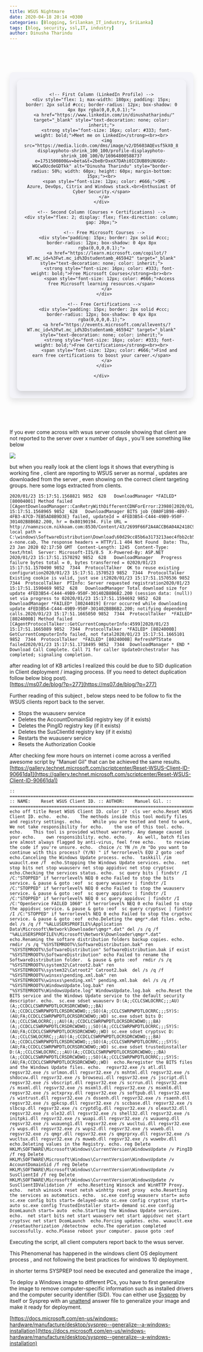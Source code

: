 ```yaml
---
title: WSUS Nightmare
date: 2020-04-18 20:14 +0300
categories: [Blogging, Srilankan_IT_industry, SriLanka]
tags: [blog, security, ssl,IT, industry]
author: Dinusha Tharindu
---
```

  
<!-- Space between Posts -->
<div style="height: 50px;"></div> <!-- This creates space -->

<div style="margin: 20px auto; padding: 20px; max-width: 900px; background: #f4f4f9; border-radius: 10px; box-shadow: 0 8px 16px rgba(0, 0, 0, 0.1);">

  <div style="display: flex; justify-content: center; align-items: flex-start; text-align: center; gap: 25px; padding: 20px; border-radius: 12px; box-shadow: 0 8px 16px rgba(0,0,0,0.15);">
  
    <!-- First Column (LinkedIn Profile) -->
    <div style="flex: 1; max-width: 180px; padding: 15px; border: 2px solid #ccc; border-radius: 12px; box-shadow: 0 4px 8px rgba(0,0,0,0.1);">
      <a href="https://www.linkedin.com/in/dinushatharindu/" target="_blank" style="text-decoration: none; color: inherit;">
        <strong style="font-size: 16px; color: #333; font-weight: bold;">Meet me on LinkedIn</strong><br><br>
        <img src="https://media.licdn.com/dms/image/v2/D5603AQEvsf5kX0_8jw/profile-displayphoto-shrink_100_100/profile-displayphoto-shrink_100_100/0/1696480058873?e=1751500800&v=beta&t=2beBrDxeX7DAhi0ICDUB89iNUG0z-WGCwOUcdeGDTkk" alt="Dinusha Tharindu" style="border-radius: 50%; width: 60px; height: 60px; margin-bottom: 15px;"><br>
        <span style="font-size: 12px; color: #666;">SME - Azure, DevOps, Citrix and Windows stack.<br>Enthusiast Of Cyber Security.</span>
      </a>
    </div>

    <!-- Second Column (Courses + Certifications) -->
    <div style="flex: 2; display: flex; flex-direction: column; gap: 20px;">
  
      <!-- Free Microsoft Courses -->
      <div style="padding: 15px; border: 2px solid #ccc; border-radius: 12px; box-shadow: 0 4px 8px rgba(0,0,0,0.1);">
        <a href="https://learn.microsoft.com/copilot/?WT.mc_id=%3Fwt.mc_id%3Dstudentamb_465942" target="_blank" style="text-decoration: none; color: inherit;">
          <strong style="font-size: 16px; color: #333; font-weight: bold;">Free Microsoft Courses</strong><br><br>
          <span style="font-size: 12px; color: #666;">Access free Microsoft learning resources.</span>
        </a>
      </div>
  
      <!-- Free Certifications -->
      <div style="padding: 15px; border: 2px solid #ccc; border-radius: 12px; box-shadow: 0 4px 8px rgba(0,0,0,0.1);">
        <a href="https://events.microsoft.com/allevents/?WT.mc_id=%3Fwt.mc_id%3Dstudentamb_465942" target="_blank" style="text-decoration: none; color: inherit;">
          <strong style="font-size: 16px; color: #333; font-weight: bold;">Free Certifications</strong><br><br>
          <span style="font-size: 12px; color: #666;">Find and earn free certifications to boost your career.</span>
        </a>
      </div>
  
    </div>

  </div>

</div>

<!-- Space between Posts -->
<div style="height: 50px;"></div> <!-- This creates space -->

  

If you ever come across with wsus server console showing that client are not reported to the server over x number of days , you'll see something like below

  
  
  
  

![](https://cybertuxlk.files.wordpress.com/2020/02/2020-02-03_13-35-17.png?w=850)

  
  
  
  

but when you really look at the client logs it shows that everything is working fine , client are reporting to WSUS server as normal , updates are downloaded from the server , even showing on the correct client targeting groups. here some logs extracted from clients.

  
  
  
  

    2020/01/23 15:17:51.1568821 9852  628   DownloadManager *FAILED* [80004001] Method failed [CAgentDownloadManager::CanRetryWithDifferentCDNForError:23980]2020/01/23 15:17:51.1568965 9852  628   DownloadManager BITS job {0A0F1B98-4B97-4FB3-A7CD-7EB5AD8B9D3E} failed, updateId = 4FED3B54-C444-49B9-950F-301402B8B6B2.200, hr = 0x80190194. File URL = http://namnzsccm.nikkoam.com:8530/Content/43/2699F66F2A4ACCB6A04A2418C94153BCBA21FA43.cab, local path = C:\windows\SoftwareDistribution\Download\60d29cc85b6a3173213aec4fbb2cb5cb\stslist-x-none.cab, The response headers = HTTP/1.1 404 Not Found  Date: Thu, 23 Jan 2020 02:17:50 GMT  Content-Length: 1245  Content-Type: text/html  Server: Microsoft-IIS/8.5  X-Powered-By: ASP.NET    2020/01/23 15:17:51.1570292 9852  628   DownloadManager   Progress failure bytes total = 0, bytes transferred = 02020/01/23 15:17:51.1570490 9852  7344  ProtocolTalker  OK to reuse existing configuration2020/01/23 15:17:51.1570523 9852  7344  ProtocolTalker  Existing cookie is valid, just use it2020/01/23 15:17:51.1570536 9852  7344  ProtocolTalker  PTInfo: Server requested registration2020/01/23 15:17:51.1590469 9852  628   DownloadManager Total download size for update 4FED3B54-C444-49B9-950F-301402B8B6B2.200 (session data: (null)) set via progress to 02020/01/23 15:17:51.1594692 9852  628   DownloadManager *FAILED* [80244019] Error occurred while downloading update 4FED3B54-C444-49B9-950F-301402B8B6B2.200; notifying dependent calls.2020/01/23 15:17:51.1665050 9852  7344  ProtocolTalker  *FAILED* [8024000B] Method failed [CAgentProtocolTalker::GetCurrentComputerInfo:4599]2020/01/23 15:17:51.1665089 9852  7344  ProtocolTalker  *FAILED* [8024000B] GetCurrentComputerInfo failed, not fatal2020/01/23 15:17:51.1665101 9852  7344  ProtocolTalker  *FAILED* [8024000B] RefreshPTState failed2020/01/23 15:17:51.1718495 9852  7344  DownloadManager * END * Download Call Complete. Call 71 for caller UpdateOrchestrator has completed; signaling completion.

  
  
  
  

after reading lot of KB articles I realized this could be due to SID duplication in Client deployment / imaging process. (If you need to detect duplication follow below blog post).  
[https://ms07.de/blog/?p=277](https://ms07.de/blog/?p=277)

  
  
  
  

Further reading of this subject , below steps need to be follow to fix the WSUS clients report back to the server.

  
  
  
  

*   Stops the wuauserv service
*   Deletes the AccountDomainSid registry key (if it exists)
*   Deletes the PingID registry key (if it exists)
*   Deletes the SusClientId registry key (if it exists)
*   Restarts the wuauserv service
*   Resets the Authorization Cookie

  
  
  
  

After checking few more hours on internet i come across a verified awesome script by "Manuel Gil" that can be achieved the same results.  
[https://gallery.technet.microsoft.com/scriptcenter/Reset-WSUS-Client-ID-90661da1](https://gallery.technet.microsoft.com/scriptcenter/Reset-WSUS-Client-ID-90661da1)  

  
  
  
  

    :: ================================================================================== :: NAME:    Reset WSUS Client ID. :: AUTHOR:    Manuel Gil. :: ==================================================================================  echo off title Reset WSUS Client ID. color 17  cls ver echo.Reset WSUS Client ID. echo.  echo.    The methods inside this tool modify files and registry settings. echo.    While you are tested and tend to work, We not take responsibility for echo.    the use of this tool. echo. echo.    This tool is provided without warranty. Any damage caused is your echo.    own responsibility. echo. echo.    As well, batch files are almost always flagged by anti-virus, feel free echo.    to review the code if you're unsure. echo.  choice /c YN /n /m "Do you want to continue with this process? (Y/N) " if %errorlevel% EQU 2 goto :eof  echo.Canceling the Windows Update process. echo.  taskkill /im wuauclt.exe /f  echo.Stopping the Windows Update services. echo.  net stop bits net stop wuauserv net stop appidsvc net stop cryptsvc  echo.Checking the services status. echo.  sc query bits | findstr /I /C:"STOPPED" if %errorlevel% NEQ 0 echo Failed to stop the bits service. & pause & goto :eof  sc query wuauserv | findstr /I /C:"STOPPED" if %errorlevel% NEQ 0 echo Failed to stop the wuauserv service. & pause & goto :eof  sc query appidsvc | findstr /I /C:"STOPPED" if %errorlevel% NEQ 0 sc query appidsvc | findstr /I /C:"OpenService FAILED 1060" if %errorlevel% NEQ 0 echo Failed to stop the appidsvc service. & pause & goto :eof  sc query cryptsvc | findstr /I /C:"STOPPED" if %errorlevel% NEQ 0 echo Failed to stop the cryptsvc service. & pause & goto :eof  echo.Deleting the qmgr*.dat files. echo.  del /s /q /f "%ALLUSERSPROFILE%\Application Data\Microsoft\Network\Downloader\qmgr*.dat" del /s /q /f "%ALLUSERSPROFILE%\Microsoft\Network\Downloader\qmgr*.dat"  echo.Renaming the softare distribution folders backup copies. echo.  rmdir /s /q "%SYSTEMROOT%\SoftwareDistribution.bak" ren "%SYSTEMROOT%\SoftwareDistribution" SoftwareDistribution.bak if exist "%SYSTEMROOT%\SoftwareDistribution" echo Failed to rename the SoftwareDistribution folder.  & pause & goto :eof  rmdir /s /q "%SYSTEMROOT%\system32\Catroot2.bak" ren "%SYSTEMROOT%\system32\Catroot2" Catroot2.bak  del /s /q /f "%SYSTEMROOT%\winsxs\pending.xml.bak" ren "%SYSTEMROOT%\winsxs\pending.xml" pending.xml.bak  del /s /q /f "%SYSTEMROOT%\WindowsUpdate.log.bak" ren "%SYSTEMROOT%\WindowsUpdate.log" WindowsUpdate.log.bak  echo.Reset the BITS service and the Windows Update service to the default security descriptor. echo.  sc.exe sdset wuauserv D:(A;;CCLCSWLOCRRC;;;AU)(A;;CCDCLCSWRPWPDTLOCRSDRCWDWO;;;BA)(A;;CCDCLCSWRPWPDTLCRSDRCWDWO;;;SO)(A;;CCLCSWRPWPDTLOCRRC;;;SY)S:(AU;FA;CCDCLCSWRPWPDTLOCRSDRCWDWO;;WD) sc.exe sdset bits D:(A;;CCLCSWLOCRRC;;;AU)(A;;CCDCLCSWRPWPDTLOCRSDRCWDWO;;;BA)(A;;CCDCLCSWRPWPDTLCRSDRCWDWO;;;SO)(A;;CCLCSWRPWPDTLOCRRC;;;SY)S:(AU;FA;CCDCLCSWRPWPDTLOCRSDRCWDWO;;WD) sc.exe sdset cryptsvc D:(A;;CCLCSWLOCRRC;;;AU)(A;;CCDCLCSWRPWPDTLOCRSDRCWDWO;;;BA)(A;;CCDCLCSWRPWPDTLCRSDRCWDWO;;;SO)(A;;CCLCSWRPWPDTLOCRRC;;;SY)S:(AU;FA;CCDCLCSWRPWPDTLOCRSDRCWDWO;;WD) sc.exe sdset trustedinstaller D:(A;;CCLCSWLOCRRC;;;AU)(A;;CCDCLCSWRPWPDTLOCRSDRCWDWO;;;BA)(A;;CCDCLCSWRPWPDTLCRSDRCWDWO;;;SO)(A;;CCLCSWRPWPDTLOCRRC;;;SY)S:(AU;FA;CCDCLCSWRPWPDTLOCRSDRCWDWO;;WD)  echo.Reregister the BITS files and the Windows Update files. echo.  regsvr32.exe /s atl.dll regsvr32.exe /s urlmon.dll regsvr32.exe /s mshtml.dll regsvr32.exe /s shdocvw.dll regsvr32.exe /s browseui.dll regsvr32.exe /s jscript.dll regsvr32.exe /s vbscript.dll regsvr32.exe /s scrrun.dll regsvr32.exe /s msxml.dll regsvr32.exe /s msxml3.dll regsvr32.exe /s msxml6.dll regsvr32.exe /s actxprxy.dll regsvr32.exe /s softpub.dll regsvr32.exe /s wintrust.dll regsvr32.exe /s dssenh.dll regsvr32.exe /s rsaenh.dll regsvr32.exe /s gpkcsp.dll regsvr32.exe /s sccbase.dll regsvr32.exe /s slbcsp.dll regsvr32.exe /s cryptdlg.dll regsvr32.exe /s oleaut32.dll regsvr32.exe /s ole32.dll regsvr32.exe /s shell32.dll regsvr32.exe /s initpki.dll regsvr32.exe /s wuapi.dll regsvr32.exe /s wuaueng.dll regsvr32.exe /s wuaueng1.dll regsvr32.exe /s wucltui.dll regsvr32.exe /s wups.dll regsvr32.exe /s wups2.dll regsvr32.exe /s wuweb.dll regsvr32.exe /s qmgr.dll regsvr32.exe /s qmgrprxy.dll regsvr32.exe /s wucltux.dll regsvr32.exe /s muweb.dll regsvr32.exe /s wuwebv.dll   echo.Deleting values in the Registry. echo. reg Delete HKLM\SOFTWARE\Microsoft\Windows\CurrentVersion\WindowsUpdate /v PingID /f reg Delete HKLM\SOFTWARE\Microsoft\Windows\CurrentVersion\WindowsUpdate /v AccountDomainSid /f reg Delete HKLM\SOFTWARE\Microsoft\Windows\CurrentVersion\WindowsUpdate /v SusClientId /f reg Delete HKLM\SOFTWARE\Microsoft\Windows\CurrentVersion\WindowsUpdate /v SusClientIDValidation /f  echo.Resetting Winsock and WinHTTP Proxy. echo.  netsh winsock reset netsh winhttp reset proxy  echo.Resetting the services as automatics. echo.  sc.exe config wuauserv start= auto sc.exe config bits start= delayed-auto sc.exe config cryptsvc start= auto sc.exe config TrustedInstaller start= demand sc.exe config DcomLaunch start= auto  echo.Starting the Windows Update services. echo.  net start bits net start wuauserv net start appidsvc net start cryptsvc net start DcomLaunch  echo.Forcing updates. echo. wuauclt.exe /resetauthorization /detectnow  echo.The operation completed successfully. echo.Please reboot your computer. pause goto :eof 

  
  
  
  

Executing the script, all client computers report back to the wsus server.

  
  
  
  

This Phenomenal has happened in the windows client OS deployment process , and not following the best practices for windows 10 deployment.  

  
  
  
  

in shorter terms SYSPREP tool need be executed and generalize the image ,  
  
To deploy a Windows image to different PCs, you have to first generalize the image to remove computer-specific information such as installed drivers and the computer security identifier (SID). You can either use [Sysprep](https://docs.microsoft.com/en-us/windows-hardware/manufacture/desktop/sysprep--system-preparation--overview) by itself or Sysprep with an [unattend](https://docs.microsoft.com/windows-hardware/customize/desktop/unattend/) answer file to generalize your image and make it ready for deployment.  
  
[https://docs.microsoft.com/en-us/windows-hardware/manufacture/desktop/sysprep--generalize--a-windows-installation](https://docs.microsoft.com/en-us/windows-hardware/manufacture/desktop/sysprep--generalize--a-windows-installation)

  
  
  
